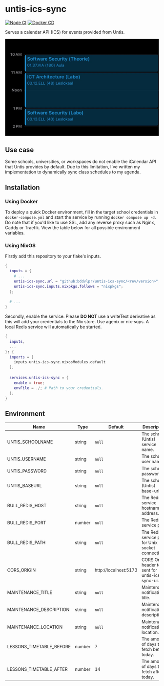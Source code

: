 # untis-ics-sync

[![Node CI](https://github.com/bddvlpr/untis-ics-sync/actions/workflows/node-ci.yaml/badge.svg)](https://github.com/bddvlpr/untis-ics-sync/actions/workflows/node-ci.yaml) [![Docker CD](https://github.com/bddvlpr/untis-ics-sync/actions/workflows/docker-cd.yaml/badge.svg)](https://github.com/bddvlpr/untis-ics-sync/actions/workflows/docker-cd.yaml)

Serves a calendar API (ICS) for events provided from Untis.

![Banner](.github/assets/banner.jpg)


## Use case

Some schools, universities, or workspaces do not enable the iCalendar API that Untis provides by default. Due to this limitation, I've written my implementation to dynamically sync class schedules to my agenda.

## Installation

### Using Docker

To deploy a quick Docker environment, fill in the target school credentials in `docker-compose.yml` and start the service by running `docker compose up -d`. Do note that if you'd like to use SSL, add any reverse proxy such as Nginx, Caddy or Traefik. View the table below for all possible environment variables.

### Using NixOS

Firstly add this repository to your flake's inputs.
```nix
{
  inputs = {
    # ...
    untis-ics-sync.url = "github:bddvlpr/untis-ics-sync/<rev/version>";
    untis-ics-sync.inputs.nixpkgs.follows = "nixpkgs";
  };

  # ...
}
```

Secondly, enable the service. Please **DO NOT** use a writeText derivative as this will add your credentials to the Nix store. Use agenix or nix-sops. A local Redis service will automatically be started.
```nix
{
  inputs,
  ...
}: {
  imports = [
    inputs.untis-ics-sync.nixosModules.default
  ];

  services.untis-ics-sync = {
    enable = true;
    envFile = ./; # Path to your credentials.
  };
}
```

## Environment
| Name | Type | Default | Description |
| - | - | - | - |
| UNTIS_SCHOOLNAME | string | `null` | The school's (Untis) service name. |
| UNTIS_USERNAME | string | `null` | The school's user name. |
| UNTIS_PASSWORD | string | `null` | The school's password. |
| UNTIS_BASEURL | string | `null` | The school's (Untis) base-url. |
| BULL_REDIS_HOST | string | `null` | The Redis service hostname or address. |
| BULL_REDIS_PORT | number | `null` | The Redis service port. |
| BULL_REDIS_PATH | string | `null` | The Redis service path for Unix socket connection. |
| CORS_ORIGIN | string | http://localhost:5173 | CORS Origin header to be sent for untis-ics-sync-ui. |
| MAINTENANCE_TITLE | string | `null` | Maintenance notification title. |
| MAINTENANCE_DESCRIPTION | string | `null` | Maintenance notification description. |
| MAINTENANCE_LOCATION | string | `null` | Maintenance notification location. |
| LESSONS_TIMETABLE_BEFORE | number | 7 | The amount of days to fetch before today. |
| LESSONS_TIMETABLE_AFTER | number | 14 | The amount of days to fetch after today. |

